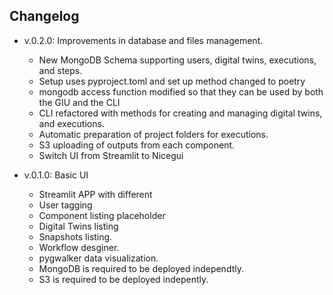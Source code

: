 ## Changelog

- v.0.2.0: Improvements in database and files management.
    - New MongoDB Schema supporting users, digital twins, executions, and steps. 
    - Setup uses pyproject.toml and set up method changed to poetry
    - mongodb access function modified so that they can be used by both the GIU and the CLI
    - CLI refactored with methods for creating and managing digital twins, and executions. 
    - Automatic preparation of project folders for executions. 
    - S3 uploading of outputs from each component.
    - Switch UI from Streamlit to Nicegui


- v.0.1.0: Basic UI
    - Streamlit APP with different
    - User tagging
    - Component listing placeholder
    - Digital Twins listing
    - Snapshots listing.
    - Workflow desginer.
    - pygwalker data visualization.
    - MongoDB is required to be deployed independtly.
    - S3 is required to be deployed indepently.
